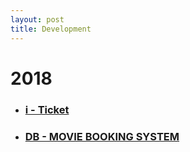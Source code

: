 ```yaml
---
layout: post
title: Development
---
```


# 2018

* ### [i - Ticket](https://github.com/HGU-CRA/i-ticket)

* ### [DB - MOVIE BOOKING SYSTEM](https://github.com/ykss/JDBC_movie_booking_system)